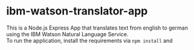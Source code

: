# ibm-watson-translator-app
This is a Node.js Express App that translates text from english to german using the IBM Watson Natural Language Service.    
To run the application, install the requirements via `npm install` and 
